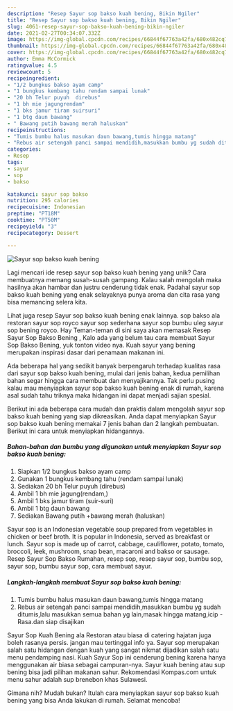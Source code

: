 ```yaml
---
description: "Resep Sayur sop bakso kuah bening, Bikin Ngiler"
title: "Resep Sayur sop bakso kuah bening, Bikin Ngiler"
slug: 4061-resep-sayur-sop-bakso-kuah-bening-bikin-ngiler
date: 2021-02-27T00:34:07.332Z
image: https://img-global.cpcdn.com/recipes/66844f67763a42fa/680x482cq70/sayur-sop-bakso-kuah-bening-foto-resep-utama.jpg
thumbnail: https://img-global.cpcdn.com/recipes/66844f67763a42fa/680x482cq70/sayur-sop-bakso-kuah-bening-foto-resep-utama.jpg
cover: https://img-global.cpcdn.com/recipes/66844f67763a42fa/680x482cq70/sayur-sop-bakso-kuah-bening-foto-resep-utama.jpg
author: Emma McCormick
ratingvalue: 4.5
reviewcount: 5
recipeingredient:
- "1/2 bungkus bakso ayam camp"
- "1 bungkus kembang tahu rendam sampai lunak"
- "20 bh Telur puyuh  direbus"
- "1 bh mie jagungrendam"
- "1 bks jamur tiram suirsuri"
- "1 btg daun bawang"
- " Bawang putih bawang merah haluskan"
recipeinstructions:
- "Tumis bumbu halus masukan daun bawang,tumis hingga matang"
- "Rebus air setengah panci sampai mendidih,masukkan bumbu yg sudah ditumis,lalu masukkan semua bahan yg lain,masak hingga matang,icip  Rasa.dan siap disajikan"
categories:
- Resep
tags:
- sayur
- sop
- bakso

katakunci: sayur sop bakso 
nutrition: 295 calories
recipecuisine: Indonesian
preptime: "PT18M"
cooktime: "PT50M"
recipeyield: "3"
recipecategory: Dessert

---
```



![Sayur sop bakso kuah bening](https://img-global.cpcdn.com/recipes/66844f67763a42fa/680x482cq70/sayur-sop-bakso-kuah-bening-foto-resep-utama.jpg)

Lagi mencari ide resep sayur sop bakso kuah bening yang unik? Cara membuatnya memang susah-susah gampang. Kalau salah mengolah maka hasilnya akan hambar dan justru cenderung tidak enak. Padahal sayur sop bakso kuah bening yang enak selayaknya punya aroma dan cita rasa yang bisa memancing selera kita.

Lihat juga resep Sayur sop bakso kuah bening enak lainnya. sop bakso ala restoran sayur sop royco sayur sop sederhana sayur sop bumbu uleg sayur sop bening royco. Hay Teman-teman di sini saya akan memasak Resep Sayur Sop Bakso Bening , Kalo ada yang belum tau cara membuat Sayur Sop Bakso Bening, yuk tonton video nya. Kuah sayur yang bening merupakan inspirasi dasar dari penamaan makanan ini.

Ada beberapa hal yang sedikit banyak berpengaruh terhadap kualitas rasa dari sayur sop bakso kuah bening, mulai dari jenis bahan, kedua pemilihan bahan segar hingga cara membuat dan menyajikannya. Tak perlu pusing kalau mau menyiapkan sayur sop bakso kuah bening enak di rumah, karena asal sudah tahu triknya maka hidangan ini dapat menjadi sajian spesial.


Berikut ini ada beberapa cara mudah dan praktis dalam mengolah sayur sop bakso kuah bening yang siap dikreasikan. Anda dapat menyiapkan Sayur sop bakso kuah bening memakai 7 jenis bahan dan 2 langkah pembuatan. Berikut ini cara untuk menyiapkan hidangannya.

<!--inarticleads1-->

##### Bahan-bahan dan bumbu yang digunakan untuk menyiapkan Sayur sop bakso kuah bening:

1. Siapkan 1/2 bungkus bakso ayam camp
1. Gunakan 1 bungkus kembang tahu (rendam sampai lunak)
1. Sediakan 20 bh Telur puyuh  (direbus)
1. Ambil 1 bh mie jagung(rendam,)
1. Ambil 1 bks jamur tiram (suir-suri)
1. Ambil 1 btg daun bawang
1. Sediakan  Bawang putih +bawang merah (haluskan)


Sayur sop is an Indonesian vegetable soup prepared from vegetables in chicken or beef broth. It is popular in Indonesia, served as breakfast or lunch. Sayur sop is made up of carrot, cabbage, cauliflower, potato, tomato, broccoli, leek, mushroom, snap bean, macaroni and bakso or sausage. Resep Sayur Sop Bakso Rumahan, resep sop, resep sayur sop, bumbu sop, sayur sop, bumbu sayur sop, cara membuat sayur. 

<!--inarticleads2-->

##### Langkah-langkah membuat Sayur sop bakso kuah bening:

1. Tumis bumbu halus masukan daun bawang,tumis hingga matang
1. Rebus air setengah panci sampai mendidih,masukkan bumbu yg sudah ditumis,lalu masukkan semua bahan yg lain,masak hingga matang,icip  - Rasa.dan siap disajikan


Sayur Sop Kuah Bening ala Restoran atau biasa di catering hajatan juga boleh rasanya persis. jangan mau tertinggal info ya. Sayur sop merupakan salah satu hidangan dengan kuah yang sangat nikmat dijadikan salah satu menu pendamping nasi. Kuah Sayur Sop ini cenderung bening karena hanya menggunakan air biasa sebagai campuran-nya. Sayur kuah bening atau sup bening bisa jadi pilihan makanan sahur. Rekomendasi Kompas.com untuk menu sahur adalah sup brenebon khas Sulawesi. 

Gimana nih? Mudah bukan? Itulah cara menyiapkan sayur sop bakso kuah bening yang bisa Anda lakukan di rumah. Selamat mencoba!
